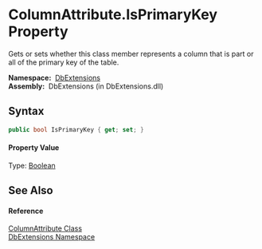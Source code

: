 ColumnAttribute.IsPrimaryKey Property
=====================================
  Gets or sets whether this class member represents a column that is part or all of the primary key of the table.

  **Namespace:**  [DbExtensions][1]  
  **Assembly:**  DbExtensions (in DbExtensions.dll)

Syntax
------

```csharp
public bool IsPrimaryKey { get; set; }
```

#### Property Value
Type: [Boolean][2]

See Also
--------

#### Reference
[ColumnAttribute Class][3]  
[DbExtensions Namespace][1]  

[1]: ../README.md
[2]: http://msdn.microsoft.com/en-us/library/a28wyd50
[3]: README.md
